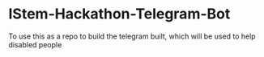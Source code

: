 # IStem-Hackathon-Telegram-Bot
To use this as a repo to build the telegram built, which will be used to help disabled people
